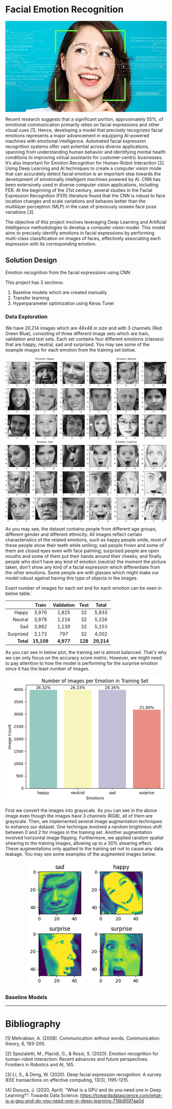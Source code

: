 # Facial Emotion Recognition

<img src='Images/fer-title.jpeg' align='center' alt='Facial Emotion Recognition'></img>

Recent research suggests that a significant portion, approximately 55%, of emotional communication primarily relies on facial expressions and other visual cues [1]. Hence, developing a model that precisely recognizes facial emotions represents a major advancement in equipping AI-powered machines with emotional intelligence. Automated facial expression recognition systems offer vast potential across diverse applications, spanning from understanding human behavior and identifying mental health conditions to improving virtual assistants for customer-centric businesses. It’s also important for Emotion Recognition for Human-Robot Interaction [2]. Using Deep Learning and AI techniques to create a computer vision mode that can accurately detect facial emotion is an important step towards the development of emotionally intelligent machines powered by AI. CNN has been extensively used in diverse computer vision applications, including FER. At the beginning of the 21st century, several studies in the Facial Expression Recognition (FER) literature found that the CNN is robust to face location changes and scale variations and behaves better than the multilayer perceptron (MLP) in the case of previously unseen face pose variations [3].

The objective of this project involves leveraging Deep Learning and Artificial Intelligence methodologies to develop a computer vision model. This model aims to precisely identify emotions in facial expressions by performing multi-class classification on images of faces, effectively associating each expression with its corresponding emotion.

## Solution Design

Emotion recognition from the facial expressions using CNN

This project has 3 sections:
1. Baseline models which are created manually
2. Transfer learning
3. Hyperparameter optimization using Keras Tuner

### Data Exploration

We have 20,214 images which are 48x48 in size and with 3 channels (Red Green Blue), consisting of three different image sets which are train, validation and test sets. Each set contains four different emotions (classes) that are happy, neutral, sad and surprised. You may see some of the example images for each emotion from the training set below. 

<img src='Images/emotions.jpg' align='center' alt='Ramdom images from the training set for facial expression'></img>

As you may see, the dataset contains people from different age groups, different gender and different ethnicity. All images reflect certain characteristics of the related emotions, such as happy people smile, most of these people show their teeth while smiling; sad people frown and some of them are closed eyes even with face palming; surprised people are open mouths and some of them put their hands around their cheeks; and finally people who don’t have any kind of emotion (neutral) the moment the picture taken, don't show any kind of a facial expression which differentiate from the other emotions. Some people are with glasses which might make our model robust against having this type of objects in the images.

Exact number of images for each set and for each emotion can be seen in below table.`

|     |Train|Validation|Test|Total|
|----:|:---:|:--------:|:--:|:---:|
|Happy|3,976|1,825|32|5,833|
|Neutral|3,978|1,216|32|5,226|
|Sad|3,982|1,139|32|5,153|
|Surprised|3,173|797|32|4,002|
|**Total**|**15,109**|**4,977**|**128**|**20,214**|

As you can see in below plot, the training set is almost balanced. That's why we can only focus on the accuracy score metric. However, we might need to pay attention to how the model is performing for the surprise emotion since it has the least number of images.
<p align='center' >
  <img src='Images/distribution-train-set.png' align='center' alt='Distribution of the classes in training set'></img>
</p>

First we convert the images into grayscale. As you can see in the above image even though the images have 3 channels (RGB), all of them are grayscale. Then, we implemented several image augmentation techniques to enhance our dataset. One technique involved a random brightness shift between 0 and 2 for images in the training set. Another augmentation involved horizontal image flipping. Furthermore, we applied random spatial shearing to the training images, allowing up to a 30% shearing effect. These augmentations only applied to the training set not to cause any data leakage. You may see some examples of the augmented images below.

<p align='center' >
  <img src='Images/augmented-images.png' align='center' alt='Augmented images'></img>
</p>

### Baseline Models

---
# Bibliography

[1] Mehrabian, A. (2008). Communication without words. Communication theory, 6, 193-200.

[2] Spezialetti, M., Placidi, G., & Rossi, S. (2020). Emotion recognition for human-robot interaction: Recent advances and future perspectives. Frontiers in Robotics and AI, 145.

[3] Li, S., & Deng, W. (2020). Deep facial expression recognition: A survey. IEEE transactions on affective computing, 13(3), 1195-1215.

[4] Dsouza, J. (2020, April). “What is a GPU and do you need one in Deep Learning?”: Towards Data Science. https://towardsdatascience.com/what-is-a-gpu-and-do-you-need-one-in-deep-learning-718b9597aa0d
